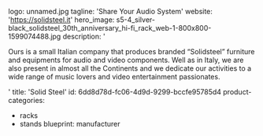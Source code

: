 logo: unnamed.jpg
tagline: 'Share Your Audio System'
website: 'https://solidsteel.it'
hero_image: s5-4_silver-black_solidsteel_30th_anniversary_hi-fi_rack_web-1-800x800-1599074488.jpg
description: '<p>Ours is a small Italian company that produces branded “Solidsteel” furniture and equipments for audio and video components. Well as in Italy, we are also present in almost all the Continents and we dedicate our activities to a wide range of music lovers and video entertainment passionates.</p>'
title: 'Solid Steel'
id: 6dd8d78d-fc06-4d9d-9299-bccfe95785d4
product-categories:
  - racks
  - stands
blueprint: manufacturer

